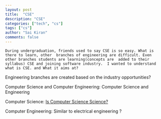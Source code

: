 ```yaml
---
layout: post
title:  "CSE"
description: "CSE"
categories: ["tech", "cs"]
tags: ["cs"]
author: "Sai Kiran"
comments: false  
---
```


`During undergraduation, friends used to say CSE is so easy. What is there to learn, other 
branches of engineering are difficult. Even other branches students are learning(concepts are 
added to their syllabus) CSE and joining software industry. 
I wanted to understand what is CSE. and What it aims at?`

Engineering branches are created based on the industry opportunities?

Computer Science and Computer Engineering: Computer Science and Engineering

Computer Science:
[Is Computer Science Science?](https://pages.mtu.edu/~john/jenning.pdf)

Computer Engineering:
Similar to electrical engineering ?
